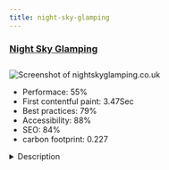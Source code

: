 ```yaml
---
title: night-sky-glamping
---
```


<div style="height: 3rem">
  <a href="https://www.nightskyglamping.co.uk"><h3>Night Sky Glamping</h3></a>
</div>
<img loading="lazy" src="/images/thumbs/nightskyglamping.co.uk.jpg" alt="Screenshot of nightskyglamping.co.uk" />
<ul>
  <li>Performace: 55%</li>
  <li>
    First contentful paint:
    3.47Sec
  </li>
  <li>Best practices: 79%</li>
  <li>Accessibility: 88%</li>
  <li>SEO: 84%</li>
  <li>carbon footprint: 0.227</li>
</ul>
<details>
  <summary>Description</summary>
  <p>NightSky Glamping contacted us to create a new website for their new Glamping and holiday cottage rental business in Abersoch, North Wales, UK.

The website helps them advertise how amazing their glamping tents, cottages and Abersoch is and also allows users to book direct with the owners.We designed a mobile-friendly Joomla 3.9.x website as well as;  Logo Design, Photography, and hosted on a great UK based PCI Compliant LiteSpeed Cloud server with  PHP7.3.x, SSL, HTTP/2 & CDN Content Delivery.</p>
</details>

